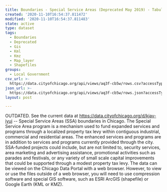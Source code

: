 ```yaml
---
title: Boundaries - Special Service Areas (Deprecated May 2019) - Tabular View
created: '2020-11-10T16:54:37.811472'
modified: '2020-11-10T16:54:37.811483'
state: active
type: dataset
tags:
  - Boundaries
  - Deprecated
  - Gis
  - Kml
  - Kmz
  - Map_layer
  - Shapefiles
groups:
  - Local Government
csv_url: >-
  https://data.cityofchicago.org/api/views/aq3f-cb5w/rows.csv?accessType=DOWNLOAD
json_url: >-
  https://data.cityofchicago.org/api/views/aq3f-cb5w/rows.json?accessType=DOWNLOAD
layout: post

---
```

OUTDATED. See the current data at https://data.cityofchicago.org/d/kjav-iyuj -- Special Service Areas (SSA) boundaries in Chicago. The Special Service Area program is a mechanism used to fund expanded services and programs through a localized property tax levy within contiguous industrial, commercial and residential areas. The enhanced services and programs are in addition to services and programs currently provided through the city. SSA-funded projects could include, but are not limited to, security services, area marketing and advertising assistance, promotional activities such as parades and festivals, or any variety of small scale capital improvements that could be supported through a modest property tax levy. The data can be viewed on the Chicago Data Portal with a web browser. However, to view or use the files outside of a web browser, you will need to use compression software and special GIS software, such as ESRI ArcGIS (shapefile) or Google Earth (KML or KMZ).
